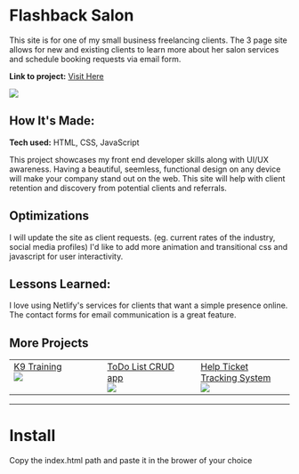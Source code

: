 # Flashback Salon
This site is for one of my small business freelancing clients. The 3 page site allows for new and existing clients to learn more about her salon services and schedule booking requests via email form.

**Link to project:** <a target="_blank" href="https://flashbacksalon.netlify.app/">Visit Here</a>

<img src="https://user-images.githubusercontent.com/73509044/206607180-3a7b0765-6b6f-4d26-9a6b-40b5c3dbcf00.gif">

## How It's Made:

**Tech used:** HTML, CSS, JavaScript

This project showcases my front end developer skills along with UI/UX awareness. Having a beautiful, seemless, functional design on any device will make your company stand out on the web. This site will help with client retention and discovery from potential clients and referrals.

## Optimizations
I will update the site as client requests. (eg. current rates of the industry, social media profiles) I'd like to add more animation and transitional css and javascript for user interactivity.

## Lessons Learned:

I love using Netlify's services for clients that want a simple presence online. The contact forms for email communication is a great feature.

## More Projects


<table>
  <tr>
    <td width="33.3%"  style="align:center;" valign="top">
      <a target="_blank" href="https://github.com/BeeperDev/K9TrainingAcademy">K9 Training</a>
      <br />
      <a target="_blank" href="https://github.com/BeeperDev/K9TrainingAcademy">
        <img src="https://user-images.githubusercontent.com/73509044/206612267-ef264700-2c6e-4ff3-864b-48e4cf3500c2.gif">
      </a>
    </td>
    <td width="33.3%" valign="top">
      <a target="_blank" href="https://github.com/BeeperDev/crud-todolist">ToDo List CRUD app</a>
      <br />
      <a target="_blank" href="https://github.com/BeeperDev/crud-todolist">
        <img src="https://i.imgur.com/PouOMcp.gif">
      </a>
    </td>
    <td width="33.3%" valign="top">
      <a target="_blank" href="https://github.com/BeeperDev/task-tracker-mvc">Help Ticket Tracking System</a>
      <br />
      <a target="_blank" href="https://github.com/BeeperDev/task-tracker-mvc">
        <img src="https://i.imgur.com/hOivI5I.gif">
      </a>
    </td>
  </tr>
</table>


---
# Install

Copy the index.html path and paste it in the brower of your choice 
